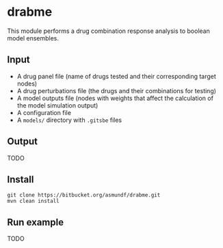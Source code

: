 # drabme

This module performs a drug combination response analysis to boolean model 
ensembles. 

## Input

- A drug panel file (name of drugs tested and their corresponding target nodes)
- A drug perturbations file (the drugs and their combinations for testing)
- A model outputs file (nodes with weights that affect the calculation of the 
model simulation output)
- A configuration file
- A `models/` directory with `.gitsbe` files

## Output

TODO

## Install

```
git clone https://bitbucket.org/asmundf/drabme.git
mvn clean install
```

## Run example

TODO